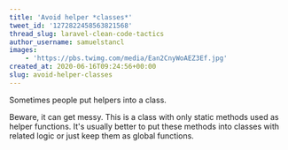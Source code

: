 ```yaml
---
title: 'Avoid helper *classes*'
tweet_id: '1272822458563821568'
thread_slug: laravel-clean-code-tactics
author_username: samuelstancl
images:
    - 'https://pbs.twimg.com/media/Ean2CnyWoAEZ3Ef.jpg'
created_at: 2020-06-16T09:24:56+00:00
slug: avoid-helper-classes
---
```


Sometimes people put helpers into a class.

Beware, it can get messy. This is a class with only static methods used as helper functions. It's usually better to put these methods into classes with related logic or just keep them as global functions.